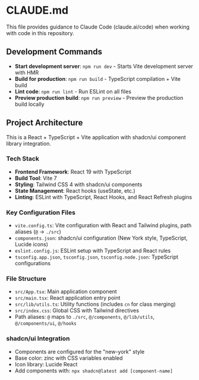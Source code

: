 # CLAUDE.md

This file provides guidance to Claude Code (claude.ai/code) when working with code in this repository.

## Development Commands

- **Start development server**: `npm run dev` - Starts Vite development server with HMR
- **Build for production**: `npm run build` - TypeScript compilation + Vite build
- **Lint code**: `npm run lint` - Run ESLint on all files
- **Preview production build**: `npm run preview` - Preview the production build locally

## Project Architecture

This is a React + TypeScript + Vite application with shadcn/ui component library integration.

### Tech Stack
- **Frontend Framework**: React 19 with TypeScript
- **Build Tool**: Vite 7
- **Styling**: Tailwind CSS 4 with shadcn/ui components
- **State Management**: React hooks (useState, etc.)
- **Linting**: ESLint with TypeScript, React Hooks, and React Refresh plugins

### Key Configuration Files
- `vite.config.ts`: Vite configuration with React and Tailwind plugins, path aliases (`@` → `./src`)
- `components.json`: shadcn/ui configuration (New York style, TypeScript, Lucide icons)
- `eslint.config.js`: ESLint setup with TypeScript and React rules
- `tsconfig.app.json`, `tsconfig.json`, `tsconfig.node.json`: TypeScript configurations

### File Structure
- `src/App.tsx`: Main application component
- `src/main.tsx`: React application entry point
- `src/lib/utils.ts`: Utility functions (includes `cn` for class merging)
- `src/index.css`: Global CSS with Tailwind directives
- Path aliases: `@` maps to `./src`, `@/components`, `@/lib/utils`, `@/components/ui`, `@/hooks`

### shadcn/ui Integration
- Components are configured for the "new-york" style
- Base color: zinc with CSS variables enabled
- Icon library: Lucide React
- Add components with: `npx shadcn@latest add [component-name]`
